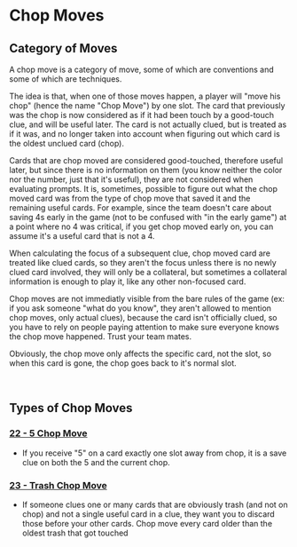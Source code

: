 # Chop Moves

## Category of Moves

A chop move is a category of move, some of which are conventions and some of which are techniques.

The idea is that, when one of those moves happen, a player will "move his chop" (hence the name "Chop Move") by one slot. The card that previously was the chop is now considered as if it had been touch by a good-touch clue, and will be useful later. The card is not actually clued, but is treated as if it was, and no longer taken into account when figuring out which card is the oldest unclued card (chop).

Cards that are chop moved are considered good-touched, therefore useful later, but since there is no information on them (you know neither the color nor the number, just that it's useful), they are not considered when evaluating prompts. It is, sometimes, possible to figure out what the chop moved card was from the type of chop move that saved it and the remaining useful cards. For example, since the team doesn't care about saving 4s early in the game (not to be confused with "in the early game") at a point where no 4 was critical, if you get chop moved early on, you can assume it's a useful card that is not a 4.

When calculating the focus of a subsequent clue, chop moved card are treated like clued cards, so they aren't the focus unless there is no newly clued card involved, they will only be a collateral, but sometimes a collateral information is enough to play it, like any other non-focused card.

Chop moves are not immediatly visible from the bare rules of the game (ex: if you ask someone "what do you know", they aren't allowed to mention chop moves, only actual clues), because the card isn't officially clued, so you have to rely on people paying attention to make sure everyone knows the chop move happened. Trust your team mates.

Obviously, the chop move only affects the specific card, not the slot, so when this card is gone, the chop goes back to it's normal slot.

<br />

## Types of Chop Moves

### [22 - 5 Chop Move](https://github.com/agilbert1412/HanabiStrategy/blob/master/Strategy/Level%202%20-%20Beginner/22%20-%205%20Chop%20Move.md)
* If you receive "5" on a card exactly one slot away from chop, it is a save clue on both the 5 and the current chop.

### [23 - Trash Chop Move](https://github.com/agilbert1412/HanabiStrategy/blob/master/Strategy/Level%202%20-%20Beginner/23%20-%20Trash%20Chop%20Move.md)
* If someone clues one or many cards that are obviously trash (and not on chop) and not a single useful card in a clue, they want you to discard those before your other cards. Chop move every card older than the oldest trash that got touched